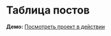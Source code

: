 # Таблица постов

**Демо:** [Посмотреть проект в действии](https://filonych.github.io/test-task-boc/practice-2/)